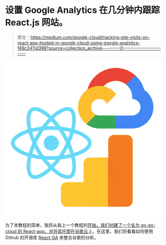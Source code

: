 # 设置 Google Analytics 在几分钟内跟踪 React.js 网站。

> 原文：<https://medium.com/google-cloud/tracking-site-visits-on-react-app-hosted-in-google-cloud-using-google-analytics-f49c2411d398?source=collection_archive---------0----------------------->

![](img/ea302b8da14aefcd52a291a623c327f1.png)

为了本教程的简单，我将从我上一个教程的[开始，我们创建了一个名为 go-go-cloud 的 React-app，并将其托管在](/@lawrey/hosting-a-react-js-app-on-google-cloud-app-engine-6d1341b75d8c)[谷歌云](https://cloud.google.com/)上。在这里，我们将看看如何使用 Github 的开源库 [React-GA](https://github.com/react-ga/react-ga) 来整合谷歌的分析。